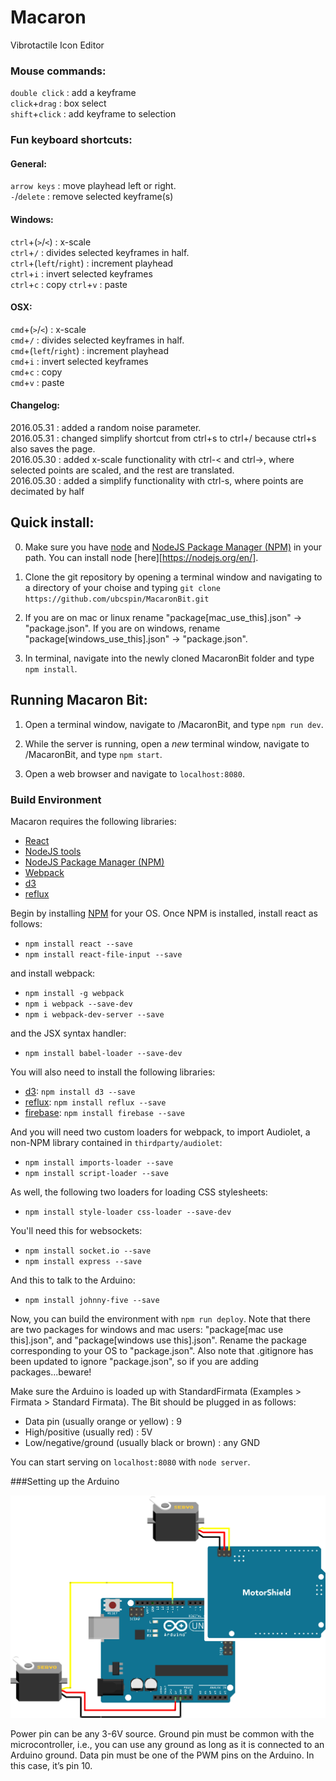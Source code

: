 # Macaron
Vibrotactile Icon Editor

### Mouse commands:
`double click` : add a keyframe  
`click`+`drag` : box select  
`shift`+`click` : add keyframe to selection  

### Fun keyboard shortcuts:  
#### General:  
`arrow keys` : move playhead left or right.  
`-`/`delete` : remove selected keyframe(s)  

#### Windows: 

`ctrl`+(`>`/`<`) : x-scale  
`ctrl`+`/` : divides selected keyframes in half.  
`ctrl`+(`left`/`right`) : increment playhead  
`ctrl`+`i` : invert selected keyframes  
`ctrl`+`c` : copy
`ctrl`+`v` : paste  

#### OSX: 
`cmd`+(`>`/`<`) : x-scale  
`cmd`+`/` : divides selected keyframes in half.  
`cmd`+(`left`/`right`) : increment playhead  
`cmd`+`i` : invert selected keyframes  
`cmd`+`c` : copy  
`cmd`+`v` : paste  

#### Changelog:

2016.05.31 : added a random noise parameter.  
2016.05.31 : changed simplify shortcut from ctrl+s to ctrl+/ because ctrl+s also saves the page.  
2016.05.30 : added x-scale functionality with ctrl-< and ctrl->, where selected points are scaled, and the rest are translated.  
2016.05.30 : added a simplify functionality with ctrl-s, where points are decimated by half  

##

## Quick install:

0. Make sure you have [node][nodejs] and [NodeJS Package Manager (NPM)][npm] in your path. You can install node [here][https://nodejs.org/en/].

1. Clone the git repository by opening a terminal window and navigating to a directory of your choise and typing `git clone https://github.com/ubcspin/MacaronBit.git`

2. If you are on mac or linux rename "package[mac_use_this].json" -> "package.json". If you are on windows, rename "package[windows_use_this].json" -> "package.json".

3. In terminal, navigate into the newly cloned MacaronBit folder and type `npm install`.

## Running Macaron Bit:

1. Open a terminal window, navigate to /MacaronBit, and type `npm run dev`.

2. While the server is running, open a *new* terminal window, navigate to /MacaronBit, and type `npm start`.

3. Open a web browser and navigate to `localhost:8080`.

### Build Environment

Macaron requires the following libraries:

 - [React][react]
 - [NodeJS tools][nodejs]
 - [NodeJS Package Manager (NPM)][npm]
 - [Webpack][webpack]
 - [d3][d3]
 - [reflux][reflux]

Begin by installing [NPM][npm] for your OS. Once NPM is installed, install react as follows:

 - `npm install react --save`
 - `npm install react-file-input --save`

and install webpack:

 - `npm install -g webpack`
 - `npm i webpack --save-dev`
 - `npm i webpack-dev-server --save`

and the JSX syntax handler:

- `npm install babel-loader --save-dev`

You will also need to install the following libraries:

- [d3][d3]: `npm install d3 --save`
- [reflux][reflux]: `npm install reflux --save`
- [firebase][firebase]: `npm install firebase --save`

And you will need two custom loaders for webpack, to import Audiolet, a non-NPM library contained in `thirdparty/audiolet`:

 - `npm install imports-loader --save`
 - `npm install script-loader --save`

 As well, the following two loaders for loading CSS stylesheets:

 - `npm install style-loader css-loader --save-dev`

You'll need this for websockets:

- `npm install socket.io --save`
- `npm install express --save`

And this to talk to the Arduino:

- `npm install johnny-five --save`

Now, you can build the environment with `npm run deploy`.
Note that there are two packages for windows and mac users: "package[mac use this].json", and "package[windows use this].json". Rename the package corresponding to your OS to "package.json". Also note that .gitignore has been updated to ignore "package.json", so if you are adding packages...beware!

Make sure the Arduino is loaded up with StandardFirmata (Examples > Firmata > Standard Firmata). The Bit should be plugged in as follows:

- Data pin (usually orange or yellow) : 9
- High/positive (usually red) : 5V
- Low/negative/ground (usually black or brown) : any GND

You can start serving on `localhost:8080` with `node server`.

[nodejs]: http://nodejs.org
[npm]: https://www.npmjs.org
[react]: http://facebook.github.io/react/
[webpack]: http://webpack.github.io
[d3]: http://d3js.org
[reflux]: https://github.com/spoike/refluxjs
[firebase]: https://www.firebase.com


###Setting up the Arduino

![wiring diagram](https://raw.githubusercontent.com/ubcspin/MacaronBit/master/images/wiring_diagram.jpg)

Power pin can be any 3-6V source. Ground pin must be common with the microcontroller, i.e., you can use any ground as long as it is connected to an Arduino ground. Data pin must be one of the PWM pins on the Arduino. In this case, it’s pin 10.
